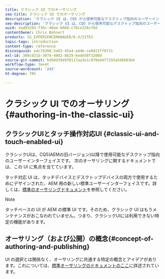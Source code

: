 ```yaml
---
title: クラシック UI でのオーサリング
seo-title: クラシック UI でのオーサリング
description: 'クラシック UI は、CQ5 から使用可能なデスクトップ指向のユーザーインターフェイスです。次のオーサリングに関するドキュメントでは、この UI に焦点を当てています。タッチベースの UI は、タッチデバイスとデスクトップデバイスの両方で使用するためにデザインされた、AEM 用の新しい標準ユーザーインターフェイスです。詳しくは、標準オーサリングのドキュメントを参照してください。 '
seo-description: 'クラシック UI は、CQ5 から使用可能なデスクトップ指向のユーザーインターフェイスです。次のオーサリングに関するドキュメントでは、この UI に焦点を当てています。タッチベースの UI は、タッチデバイスとデスクトップデバイスの両方で使用するためにデザインされた、AEM 用の新しい標準ユーザーインターフェイスです。詳しくは、標準オーサリングのドキュメントを参照してください。 '
uuid: 4ad03293-f36c-40ae-b668-c78ce326cf0d
contentOwner: Chris Bohnert
products: SG_EXPERIENCEMANAGER/6.4/SITES
topic-tags: introduction
content-type: reference
discoiquuid: edc78306-5e83-45a4-a44b-ce0d21ff0f31
exl-id: 308cd31b-3974-49d2-8629-6ede58f3200d
source-git-commit: bd94d3949f0117aa3e1c9f0e84f7293a5d6b03b4
workflow-type: tm+mt
source-wordcount: '243'
ht-degree: 78%

---
```


# クラシック UI でのオーサリング{#authoring-in-the-classic-ui}

## クラシックUIとタッチ操作対応UI {#classic-ui-and-touch-enabled-ui}

クラシックUIは、CQ5(AEMの旧バージョン)以降で使用可能なデスクトップ指向のユーザーインターフェイスです。 次のオーサリングに関するドキュメントでは、この UI に焦点を当てています。

タッチ対応 UI は、タッチデバイスとデスクトップデバイスの両方で使用するためにデザインされた、AEM 用の新しい標準ユーザーインターフェイスです。詳しくは、[標準のオーサリングドキュメント](/help/sites-authoring/author.md)を参照してください。

>[!NOTE]
>
>タッチベースの UI が AEM の標準 UI です。そのため、クラシック UI はもうメンテナンスがおこなわれていません。つまり、クラシックUIには利用できない特定の機能があります。

## オーサリング（および公開）の概念{#concept-of-authoring-and-publishing}

UI の選択とは関係なく、オーサリングに共通する特定の概念とアイデアがあります。これについては、[標準オーサリングのドキュメントのここ](/help/sites-authoring/author.md#concept-of-authoring-and-publishing)に詳述されています。
